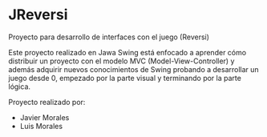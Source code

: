 # JReversi
Proyecto para desarrollo de interfaces con el juego (Reversi)

Este proyecto realizado en Jawa Swing está enfocado a aprender cómo distribuir un proyecto con el modelo MVC (Model-View-Controller) y además adquirir nuevos conocimientos de Swing probando a desarrollar un juego desde 0, empezado por la parte visual y terminando por la parte lógica.

Proyecto realizado por:

* Javier Morales
* Luis Morales
